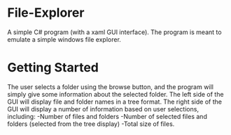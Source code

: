 # File-Explorer
A simple C# program (with a xaml GUI interface). The program is meant to emulate a simple windows file explorer.

Getting Started
================
The user selects a folder using the browse button, and the program will simply give some information about the selected folder. 
The left side of the GUI will display file and folder names in a tree format.
The right side of the GUI will display a number of information based on user selections, including:
  -Number of files and folders
  -Number of selected files and folders (selected from the tree display)
  -Total size of files. 
